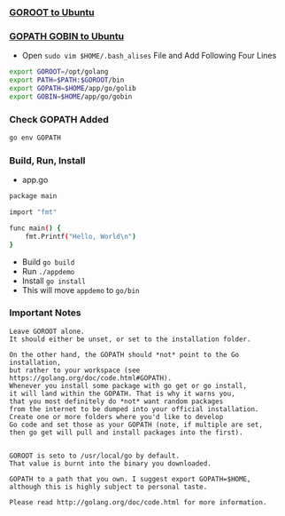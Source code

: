 ### [GOROOT to Ubuntu](https://golang.org/doc/install)
### [GOPATH GOBIN to Ubuntu](https://github.com/golang/go/wiki/SettingGOPATH)

* Open ``` sudo vim $HOME/.bash_alises ``` File and Add Following Four Lines
```sh
export GOROOT=/opt/golang
export PATH=$PATH:$GOROOT/bin
export GOPATH=$HOME/app/go/golib
export GOBIN=$HOME/app/go/gobin
```

### Check GOPATH Added
```sh
go env GOPATH
```

### Build, Run, Install
* app.go
```sh
package main

import "fmt"

func main() {
	fmt.Printf("Hello, World\n")
}
```
* Build `go build`
* Run `./appdemo`
* Install `go install`
* This will move `appdemo` to `go/bin`

### Important Notes
```
Leave GOROOT alone. 
It should either be unset, or set to the installation folder.

On the other hand, the GOPATH should *not* point to the Go installation, 
but rather to your workspace (see https://golang.org/doc/code.html#GOPATH). 
Whenever you install some package with go get or go install, 
it will land within the GOPATH. That is why it warns you, 
that you most definitely do *not* want random packages 
from the internet to be dumped into your official installation.
Create one or more folders where you'd like to develop 
Go code and set those as your GOPATH (note, if multiple are set, 
then go get will pull and install packages into the first).


GOROOT is seto to /usr/local/go by default.
That value is burnt into the binary you downloaded.

GOPATH to a path that you own. I suggest export GOPATH=$HOME, 
although this is highly subject to personal taste.

Please read http://golang.org/doc/code.html for more information.
```
